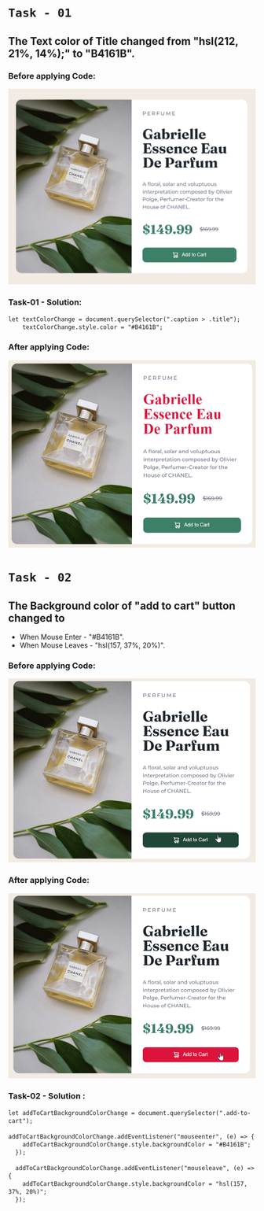 # `Task - 01`

## The Text color of Title changed from "hsl(212, 21%, 14%);" to "B4161B".

### **Before applying Code:**
![](./ass9.1-before.png)

### Task-01 - Solution:
```
let textColorChange = document.querySelector(".caption > .title");
    textColorChange.style.color = "#B4161B";
```

### After applying Code:
![](./ass9.1-after.png)


# `Task - 02`

## The Background color of "add to cart" button changed to 

- When Mouse Enter - "#B4161B".
- When Mouse Leaves - "hsl(157, 37%, 20%)".


### Before applying Code:
![](./ass9.2-before.png)


### After applying Code:
![](./ass9.2-after.png)

### Task-02 - Solution : 
```
let addToCartBackgroundColorChange = document.querySelector(".add-to-cart");

addToCartBackgroundColorChange.addEventListener("mouseenter", (e) => {
    addToCartBackgroundColorChange.style.backgroundColor = "#B4161B";
  });
  
  addToCartBackgroundColorChange.addEventListener("mouseleave", (e) => {
    addToCartBackgroundColorChange.style.backgroundColor = "hsl(157, 37%, 20%)";
  });
``` 

